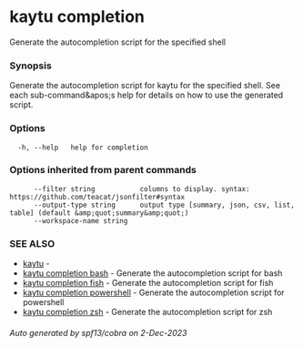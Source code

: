 # kaytu completion

Generate the autocompletion script for the specified shell

### Synopsis

Generate the autocompletion script for kaytu for the specified shell.
See each sub-command&amp;apos;s help for details on how to use the generated script.


### Options

```
  -h, --help   help for completion
```

### Options inherited from parent commands

```
      --filter string           columns to display. syntax: https://github.com/teacat/jsonfilter#syntax
      --output-type string      output type [summary, json, csv, list, table] (default &amp;quot;summary&amp;quot;)
      --workspace-name string   
```

### SEE ALSO

* [kaytu](.)	 - 
* [kaytu completion bash](kaytu_completion_bash)	 - Generate the autocompletion script for bash
* [kaytu completion fish](kaytu_completion_fish)	 - Generate the autocompletion script for fish
* [kaytu completion powershell](kaytu_completion_powershell)	 - Generate the autocompletion script for powershell
* [kaytu completion zsh](kaytu_completion_zsh)	 - Generate the autocompletion script for zsh

###### Auto generated by spf13/cobra on 2-Dec-2023

